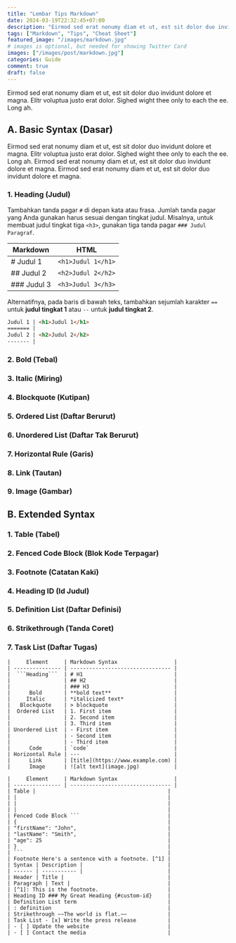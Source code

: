 ```yaml
---
title: "Lembar Tips Markdown"
date: 2024-03-19T22:32:45+07:00
description: "Eirmod sed erat nonumy diam et ut, est sit dolor duo invidunt dolore et magna."
tags: ["Markdown", "Tips", "Cheat Sheet"]
featured_image: "/images/markdown.jpg"
# images is optional, but needed for showing Twitter Card
images: ["/images/post/markdown.jpg"]
categories: Guide
comment: true
draft: false
---
```


Eirmod sed erat nonumy diam et ut, est sit dolor duo invidunt dolore et magna. Elitr voluptua justo erat dolor. Sighed wight thee only to each the ee. Long ah.


## **A. Basic Syntax** (Dasar)
Eirmod sed erat nonumy diam et ut, est sit dolor duo invidunt dolore et magna. Elitr voluptua justo erat dolor. Sighed wight thee only to each the ee. Long ah. Eirmod sed erat nonumy diam et ut, est sit dolor duo invidunt dolore et magna. Eirmod sed erat nonumy diam et ut, est sit dolor duo invidunt dolore et magna.

### 1. Heading (Judul)
Tambahkan tanda pagar `#` di depan kata atau frasa. Jumlah tanda pagar yang Anda gunakan harus sesuai dengan tingkat judul. Misalnya, untuk membuat judul tingkat tiga `<h3>`, gunakan tiga tanda pagar `### Judul Paragraf`.

| Markdown       | HTML               |
| -------------- | ------------------ |
| # Judul 1      | `<h1>Judul 1</h1>` |
| ## Judul 2     | `<h2>Judul 2</h2>` |
| ### Judul 3    | `<h3>Judul 3</h3>` |

Alternatifnya, pada baris di bawah teks, tambahkan sejumlah karakter `==` untuk **judul tingkat 1** atau `--` untuk **judul tingkat 2**.

```md
Judul 1 | <h1>Judul 1</h1>  
======= | 
Judul 2 | <h2>Judul 2</h2>
------- | 
```

### 2. Bold (Tebal)
### 3. Italic (Miring) 
### 4. Blockquote (Kutipan)
### 5. Ordered List (Daftar Berurut)
### 6. Unordered List (Daftar Tak Berurut)
### 7. Horizontal Rule (Garis)
### 8. Link (Tautan)
### 9. Image (Gambar)

## B. Extended Syntax

### 1. Table (Tabel)
### 2. Fenced Code Block (Blok Kode Terpagar)
### 3. Footnote (Catatan Kaki)
### 4. Heading ID (Id Judul)
### 5. Definition List (Daftar Definisi)
### 6. Strikethrough (Tanda Coret)
### 7. Task List (Daftar Tugas)

```
|     Element     | Markdown Syntax                  |
| --------------- | -------------------------------- |
|  ```Heading```  | # H1                             |
|                 | ## H2                            |
|                 | ### H3                           |
|      Bold       | **bold text**                    |
|     Italic      | *italicized text*                |
|   Blockquote    | > blockquote                     |
|  Ordered List   | 1. First item                    |
|                 | 2. Second item                   |
|                 | 3. Third item                    |
| Unordered List  | - First item                     |
|                 | - Second item                    |
|                 | - Third item                     |
|      Code       | `code`                           |
| Horizontal Rule | ---                              |
|      Link       | [title](https://www.example.com) |
|      Image      | ![alt text](image.jpg)           |
```

```
|     Element     | Markdown Syntax                  |
| --------------- | -------------------------------- |
| Table |                                          |
| |                                                |
| |                                                |
| |                                                |
| Fenced Code Block ```                            |
| {                                                |
| "firstName": "John",                             |
| "lastName": "Smith",                             |
| "age": 25                                        |
| }                                                |
| ```                                              |
| Footnote Here's a sentence with a footnote. [^1] |
| Syntax | Description |                           |
| ------ | ----------- |                           |
| Header | Title |                                 |
| Paragraph | Text |                               |
| [^1]: This is the footnote.                      |
| Heading ID ### My Great Heading {#custom-id}     |
| Definition List term                             |
| : definition                                     |
| Strikethrough ∼∼The world is flat.∼∼             |
| Task List - [x] Write the press release          |
| - [ ] Update the website                         |
| - [ ] Contact the media                          |
```
